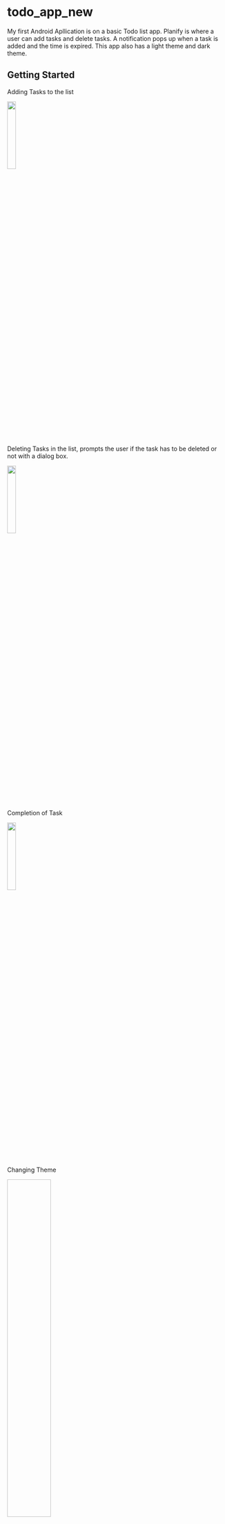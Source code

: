 # todo_app_new

My first Android Apllication is on a basic Todo list app. Planify is where a user can add tasks and delete tasks. A notification pops up when a task is added and the time is expired. This app also has a light theme and dark theme.

## Getting Started


<p> Adding Tasks to the list</p>
<img src="https://user-images.githubusercontent.com/66111412/120059158-47975380-c06d-11eb-9c91-29471d36d9aa.gif" height="20%" width = "20%">


<p> Deleting Tasks in the list, prompts the user if the task has to be deleted or not with a dialog box.</p>
<img src="https://user-images.githubusercontent.com/66111412/120059398-f5573200-c06e-11eb-8264-20f8fdb367f4.gif" height="20%" width = "20%"/>

<p>Completion of Task</p>
<img src="https://user-images.githubusercontent.com/66111412/120059545-e91fa480-c06f-11eb-8c19-0f3cbf9594bf.gif" height="20%" width = "20%"/>

<p>Changing Theme</p>
<img srs="https://user-images.githubusercontent.com/66111412/120059651-7662f900-c070-11eb-887f-809953b20e0f.gif" height="20%" width = "20%"/>
